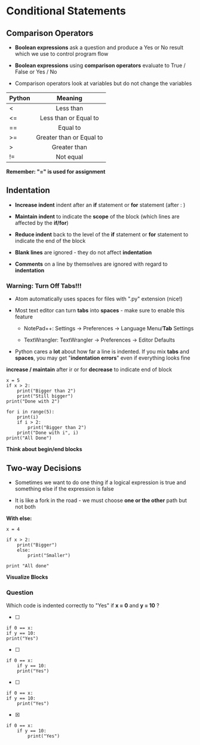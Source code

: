 # Conditional Statements

## Comparison Operators

- **Boolean expressions** ask a question and produce a Yes or No result which we use to control program flow

- **Boolean expressions** using **comparison operators** evaluate to True / False or Yes / No

- Comparison operators look at variables but do not change the variables

| **Python** | **Meaning**              |
| :--------- | :----------------------: |
| <          | Less than                |
| <=         | Less than or Equal to    |
| ==         | Equal to                 |
| >=         | Greater than or Equal to |
| >          | Greater than             |
| !=         | Not equal                |


**Remember: "=" is used for assignment**

## Indentation

- **Increase indent** indent after an **if** statement or **for** statement (after : )

- **Maintain indent** to indicate the **scope** of the block (which lines are affected by the **if/for**)

- **Reduce indent** back to the level of the **if** statement or **for** statement to indicate the end of the block

- **Blank lines** are ignored - they do not affect **indentation**

- **Comments** on a line by themselves are ignored with regard to **indentation**

### Warning: Turn Off Tabs!!!

- Atom automatically uses spaces for files with ".py" extension (nice!)

- Most text editor can turn **tabs** into **spaces** - make sure to enable this feature

  - NotePad++: Settings -> Preferences -> Language Menu/**Tab** Settings

  - TextWrangler: TextWrangler -> Preferences -> Editor Defaults

- Python cares a **lot** about how far a line is indented. If you mix **tabs** and **spaces**, you may get "**indentation errors**" even if everything looks fine

**increase / maintain** after ir or for
**decrease** to indicate end of block

```
x = 5
if x > 2:
    print("Bigger than 2")
    print("Still bigger")
print("Done with 2")

for i in range(5):
    print(i)
    if i > 2:
        print("Bigger than 2")
    print("Done with i", i)
print("All Done")
```

**Think about begin/end blocks**

## Two-way Decisions

- Sometimes we want to do one thing if a logical expression is true and something else if the expression is false

- It is like a fork in the road - we must choose **one or the other** path but not both

**With else:**

```
x = 4

if x > 2:
    print("Bigger")
    else:
        print("Smaller")

print "All done"
```

**Visualize Blocks**

### Question

Which code is indented correctly to "Yes" if **x = 0** and **y = 10** ?

- [ ] <br>

```
if 0 == x:
if y == 10:
print("Yes")
```

- [ ] <br>

```
if 0 == x:
    if y == 10:
    print("Yes")
```

- [ ] <br>

```
if 0 == x:
if y == 10:
    print("Yes")
```

- [x] <br>

```
if 0 == x:
    if y == 10:
        print("Yes")
```

